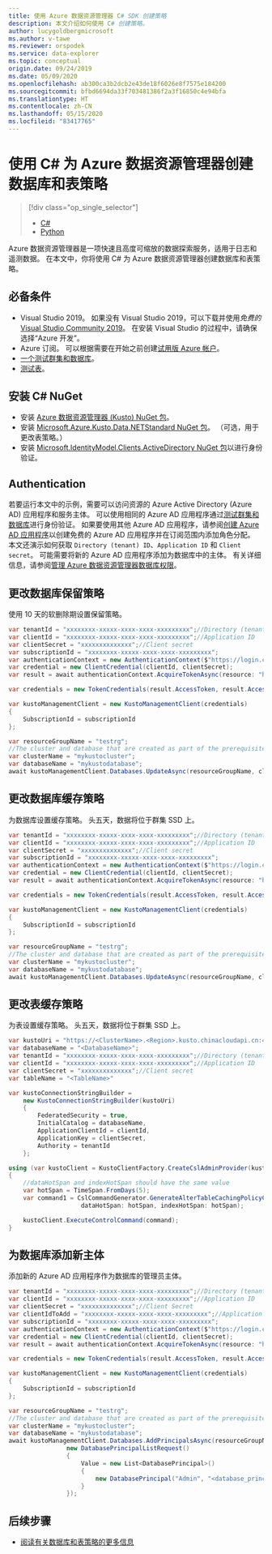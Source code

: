```yaml
---
title: 使用 Azure 数据资源管理器 C# SDK 创建策略
description: 本文介绍如何使用 C# 创建策略。
author: lucygoldbergmicrosoft
ms.author: v-tawe
ms.reviewer: orspodek
ms.service: data-explorer
ms.topic: conceptual
origin.date: 09/24/2019
ms.date: 05/09/2020
ms.openlocfilehash: ab300ca3b2dcb2e43de18f6026e8f7575e184200
ms.sourcegitcommit: bfbd6694da33f703481386f2a3f16850c4e94bfa
ms.translationtype: HT
ms.contentlocale: zh-CN
ms.lasthandoff: 05/15/2020
ms.locfileid: "83417765"
---
```

# <a name="create-database-and-table-policies-for-azure-data-explorer-by-using-c"></a>使用 C# 为 Azure 数据资源管理器创建数据库和表策略

> [!div class="op_single_selector"]
> * [C#](database-table-policies-csharp.md)
> * [Python](database-table-policies-python.md)
>

Azure 数据资源管理器是一项快速且高度可缩放的数据探索服务，适用于日志和遥测数据。 在本文中，你将使用 C# 为 Azure 数据资源管理器创建数据库和表策略。

## <a name="prerequisites"></a>必备条件

* Visual Studio 2019。 如果没有 Visual Studio 2019，可以下载并使用*免费的* [Visual Studio Community 2019](https://www.visualstudio.com/downloads/)。 在安装 Visual Studio 的过程中，请确保选择“Azure 开发”。 
* Azure 订阅。 可以根据需要在开始之前创建[试用版 Azure 帐户](https://www.azure.cn/pricing/1rmb-trial/)。
* [一个测试群集和数据库](create-cluster-database-csharp.md)。
* [测试表](net-standard-ingest-data.md#create-a-table-on-your-test-cluster)。

## <a name="install-c-nuget"></a>安装 C# NuGet

* 安装 [Azure 数据资源管理器 (Kusto) NuGet 包](https://www.nuget.org/packages/Microsoft.Azure.Management.Kusto/)。
* 安装 [Microsoft.Azure.Kusto.Data.NETStandard NuGet 包](https://www.nuget.org/packages/Microsoft.Azure.Kusto.Data.NETStandard/)。 （可选，用于更改表策略。）
* 安装 [Microsoft.IdentityModel.Clients.ActiveDirectory NuGet 包](https://www.nuget.org/packages/Microsoft.IdentityModel.Clients.ActiveDirectory/)以进行身份验证。

## <a name="authentication"></a>Authentication
若要运行本文中的示例，需要可以访问资源的 Azure Active Directory (Azure AD) 应用程序和服务主体。 可以使用相同的 Azure AD 应用程序通过[测试群集和数据库](create-cluster-database-csharp.md#authentication)进行身份验证。 如果要使用其他 Azure AD 应用程序，请参阅[创建 Azure AD 应用程序](/active-directory/develop/howto-create-service-principal-portal)以创建免费的 Azure AD 应用程序并在订阅范围内添加角色分配。 本文还演示如何获取 `Directory (tenant) ID`、`Application ID` 和 `Client secret`。 可能需要将新的 Azure AD 应用程序添加为数据库中的主体。 有关详细信息，请参阅[管理 Azure 数据资源管理器数据库权限](https://docs.azure.cn/data-explorer/manage-database-permissions)。

## <a name="alter-database-retention-policy"></a>更改数据库保留策略
使用 10 天的软删除期设置保留策略。
    
```csharp
var tenantId = "xxxxxxxx-xxxxx-xxxx-xxxx-xxxxxxxxx";//Directory (tenant) ID
var clientId = "xxxxxxxx-xxxxx-xxxx-xxxx-xxxxxxxxx";//Application ID
var clientSecret = "xxxxxxxxxxxxxx";//Client secret
var subscriptionId = "xxxxxxxx-xxxxx-xxxx-xxxx-xxxxxxxxx";
var authenticationContext = new AuthenticationContext($"https://login.chinacloudapi.cn/{tenantId}");
var credential = new ClientCredential(clientId, clientSecret);
var result = await authenticationContext.AcquireTokenAsync(resource: "https://management.core.chinacloudapi.cn/", clientCredential: credential);

var credentials = new TokenCredentials(result.AccessToken, result.AccessTokenType);

var kustoManagementClient = new KustoManagementClient(credentials)
{
    SubscriptionId = subscriptionId
};

var resourceGroupName = "testrg";
//The cluster and database that are created as part of the prerequisites
var clusterName = "mykustocluster";
var databaseName = "mykustodatabase";
await kustoManagementClient.Databases.UpdateAsync(resourceGroupName, clusterName, databaseName, new DatabaseUpdate(softDeletePeriod: TimeSpan.FromDays(10)));
```

## <a name="alter-database-cache-policy"></a>更改数据库缓存策略
为数据库设置缓存策略。 头五天，数据将位于群集 SSD 上。

```csharp
var tenantId = "xxxxxxxx-xxxxx-xxxx-xxxx-xxxxxxxxx";//Directory (tenant) ID
var clientId = "xxxxxxxx-xxxxx-xxxx-xxxx-xxxxxxxxx";//Application ID
var clientSecret = "xxxxxxxxxxxxxx";//Client secret
var subscriptionId = "xxxxxxxx-xxxxx-xxxx-xxxx-xxxxxxxxx";
var authenticationContext = new AuthenticationContext($"https://login.chinacloudapi.cn/{tenantId}");
var credential = new ClientCredential(clientId, clientSecret);
var result = await authenticationContext.AcquireTokenAsync(resource: "https://management.core.chinacloudapi.cn/", clientCredential: credential);

var credentials = new TokenCredentials(result.AccessToken, result.AccessTokenType);

var kustoManagementClient = new KustoManagementClient(credentials)
{
    SubscriptionId = subscriptionId
};

var resourceGroupName = "testrg";
//The cluster and database that are created as part of the prerequisites
var clusterName = "mykustocluster";
var databaseName = "mykustodatabase";
await kustoManagementClient.Databases.UpdateAsync(resourceGroupName, clusterName, databaseName, new DatabaseUpdate(hotCachePeriod: TimeSpan.FromDays(5)));
```

## <a name="alter-table-cache-policy"></a>更改表缓存策略
为表设置缓存策略。 头五天，数据将位于群集 SSD 上。

```csharp
var kustoUri = "https://<ClusterName>.<Region>.kusto.chinacloudapi.cn:443/";
var databaseName = "<DatabaseName>";
var tenantId = "xxxxxxxx-xxxxx-xxxx-xxxx-xxxxxxxxx";//Directory (tenant) ID
var clientId = "xxxxxxxx-xxxxx-xxxx-xxxx-xxxxxxxxx";//Application ID
var clientSecret = "xxxxxxxxxxxxxx";//Client secret
var tableName = "<TableName>"

var kustoConnectionStringBuilder =
    new KustoConnectionStringBuilder(kustoUri)
    {
        FederatedSecurity = true,
        InitialCatalog = databaseName,
        ApplicationClientId = clientId,
        ApplicationKey = clientSecret,
        Authority = tenantId
    };

using (var kustoClient = KustoClientFactory.CreateCslAdminProvider(kustoConnectionStringBuilder))
{
    //dataHotSpan and indexHotSpan should have the same value
    var hotSpan = TimeSpan.FromDays(5);
    var command1 = CslCommandGenerator.GenerateAlterTableCachingPolicyCommand(tableName: tableName,
                    dataHotSpan: hotSpan, indexHotSpan: hotSpan);

    kustoClient.ExecuteControlCommand(command);
}
```

## <a name="add-a-new-principal-for-the-database"></a>为数据库添加新主体
添加新的 Azure AD 应用程序作为数据库的管理员主体。

```csharp
var tenantId = "xxxxxxxx-xxxxx-xxxx-xxxx-xxxxxxxxx";//Directory (tenant) ID
var clientId = "xxxxxxxx-xxxxx-xxxx-xxxx-xxxxxxxxx";//Application ID
var clientSecret = "xxxxxxxxxxxxxx";//Client Secret
var clientIdToAdd = "xxxxxxxx-xxxxx-xxxx-xxxx-xxxxxxxxx";//Application ID
var subscriptionId = "xxxxxxxx-xxxxx-xxxx-xxxx-xxxxxxxxx";
var authenticationContext = new AuthenticationContext($"https://login.chinacloudapi.cn/{tenantId}");
var credential = new ClientCredential(clientId, clientSecret);
var result = await authenticationContext.AcquireTokenAsync(resource: "https://management.core.chinacloudapi.cn/", clientCredential: credential);

var credentials = new TokenCredentials(result.AccessToken, result.AccessTokenType);

var kustoManagementClient = new KustoManagementClient(credentials)
{
    SubscriptionId = subscriptionId
};

var resourceGroupName = "testrg";
//The cluster and database that are created as part of the prerequisites
var clusterName = "mykustocluster";
var databaseName = "mykustodatabase";
await kustoManagementClient.Databases.AddPrincipalsAsync(resourceGroupName, clusterName, databaseName,
                new DatabasePrincipalListRequest()
                {
                    Value = new List<DatabasePrincipal>()
                    {
                        new DatabasePrincipal("Admin", "<database_principle_name>", "App", appId: clientIdToAdd, tenantName:tenantId)
                    }
                });
```
## <a name="next-steps"></a>后续步骤

* [阅读有关数据库和表策略的更多信息](https://docs.microsoft.com/azure/data-explorer/kusto/management/policies)
